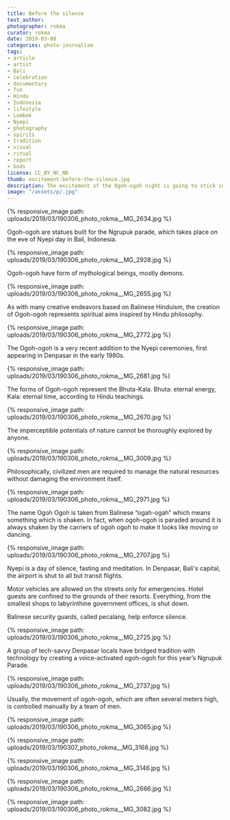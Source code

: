 ```yaml
---
title: Before the silence
text_author:
photographer: rokma
curator: rokma
date: 2019-03-08
categories: photo-journalism
tags:
- article
- artist
- Bali
- celebration
- documentary
- fun
- Hindu
- Indonesia
- lifestyle
- Lombok
- Nyepi
- photography
- spirits
- tradition
- visual
- ritual
- report
- Gods
license: CC_BY_NC_ND
thumb: excitement-before-the-silence.jpg
description: The excitement of the Ogoh-ogoh night is going to stick into your mind for the whole day of silence that follows.
image: "/assets/p/.jpg"
---
```




{% responsive_image path: uploads/2019/03/190306_photo_rokma__MG_2634.jpg %}

Ogoh-ogoh are statues built for the Ngrupuk parade, which takes place on the eve of Nyepi day in Bali, Indonesia.

{% responsive_image path: uploads/2019/03/190306_photo_rokma__MG_2928.jpg %}

Ogoh-ogoh have form of mythological beings, mostly demons.

{% responsive_image path: uploads/2019/03/190306_photo_rokma__MG_2655.jpg %}

As with many creative endeavors based on Balinese Hinduism, the creation of Ogoh-ogoh represents spiritual aims inspired by Hindu philosophy.

{% responsive_image path: uploads/2019/03/190306_photo_rokma__MG_2772.jpg %}

The Ogoh-ogoh is a very recent addition to the Nyepi ceremonies, first appearing in Denpasar in the early 1980s.

{% responsive_image path: uploads/2019/03/190306_photo_rokma__MG_2681.jpg %}

The forms of Ogoh-ogoh represent the Bhuta-Kala. Bhuta: eternal energy, Kala: eternal time, according to Hindu teachings.

{% responsive_image path: uploads/2019/03/190306_photo_rokma__MG_2670.jpg %}

The imperceptible potentials of nature cannot be thoroughly explored by anyone.

{% responsive_image path: uploads/2019/03/190306_photo_rokma__MG_3009.jpg %}

Philosophically, civilized men are required to manage the natural resources without damaging the environment itself.

{% responsive_image path: uploads/2019/03/190306_photo_rokma__MG_2971.jpg %}

The name Ogoh Ogoh is taken from Balinese “ogah-ogah” which means something which is shaken. In fact, when ogoh-ogoh is paraded around it is always shaken by the carriers of ogoh ogoh to make it looks like moving or dancing.

{% responsive_image path: uploads/2019/03/190306_photo_rokma__MG_2707.jpg %}

Nyepi is a day of silence, fasting and meditation. In Denpasar, Bali's capital, the airport is shut to all but transit flights.

Motor vehicles are allowed on the streets only for emergencies. Hotel guests are confined to the grounds of their resorts. Everything, from the smallest shops to labyrinthine government offices, is shut down.

Balinese security guards, called pecalang, help enforce silence.

{% responsive_image path: uploads/2019/03/190306_photo_rokma__MG_2725.jpg %}

A group of tech-savvy Denpasar locals have bridged tradition with technology by creating a voice-activated ogoh-ogoh for this year’s Ngrupuk Parade.

{% responsive_image path: uploads/2019/03/190306_photo_rokma__MG_2737.jpg %}

Usually, the movement of ogoh-ogoh, which are often several meters high, is controlled manually by a team of men.

{% responsive_image path: uploads/2019/03/190306_photo_rokma__MG_3065.jpg %}

{% responsive_image path: uploads/2019/03/190307_photo_rokma__MG_3168.jpg %}

{% responsive_image path: uploads/2019/03/190306_photo_rokma__MG_3146.jpg %}

{% responsive_image path: uploads/2019/03/190306_photo_rokma__MG_2666.jpg %}

{% responsive_image path: uploads/2019/03/190306_photo_rokma__MG_3082.jpg %}

